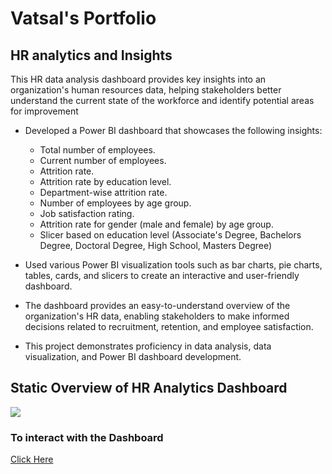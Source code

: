 # Vatsal's Portfolio


## HR analytics and Insights

This HR data analysis dashboard provides key insights into an organization's human resources data, helping stakeholders better understand the current state of the workforce and identify potential areas for improvement
- Developed a Power BI dashboard that showcases the following insights:
  - Total number of employees.
  - Current number of employees.
  - Attrition rate.
  - Attrition rate by education level.
  - Department-wise attrition rate.
  - Number of employees by age group.
  - Job satisfaction rating.
  - Attrition rate for gender (male and female) by age group.
  - Slicer based on education level (Associate's Degree, Bachelors Degree, Doctoral Degree, High School, Masters Degree)

- Used various Power BI visualization tools such as bar charts, pie charts, tables, cards, and slicers to create an interactive and user-friendly dashboard.
- The dashboard provides an easy-to-understand overview of the organization's HR data, enabling stakeholders to make informed decisions related to recruitment, retention, and employee satisfaction.
- This project demonstrates proficiency in data analysis, data visualization, and Power BI dashboard development.

## Static Overview of HR Analytics Dashboard
![](https://github.com/vatsalnehria/HR-analytics-project/blob/2f5f4abc4954c613052521b943737ce226d975cb/Images/HR%20Analytics%20Dashboard.jpg)

### To interact with the Dashboard 
[Click Here](https://app.powerbi.com/view?r=eyJrIjoiODQ3OTQ0YjEtOTEzYi00OGY3LWE3MjYtMmU3OGMxNGM2Zjc0IiwidCI6ImY5MzM0ZjY3LTgwYjgtNDg5YS05ZDMyLTk5MmJiOTk2MzY3NSJ9)
